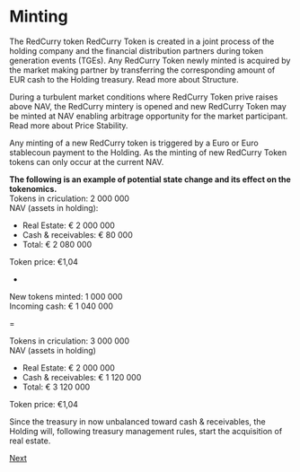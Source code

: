 # Minting
The RedCurry token RedCurry Token is created in a joint process of the holding company and the financial distribution partners during token generation events (TGEs). Any RedCurry Token newly minted is acquired by the market making partner by transferring the corresponding amount of EUR cash to the Holding treasury. Read more about Structure. 

During a turbulent market conditions where RedCurry Token prive raises above NAV, the RedCurry mintery is opened and new RedCurry Token may be minted at NAV enabling arbitrage opportunity for the market participant. Read more about Price Stability.

Any minting of a new RedCurry token is triggered by a Euro or Euro stablecoun payment to the Holding. As the minting of new RedCurry Token tokens can only occur at the current NAV.


**The following is an example of potential state change and its effect on the tokenomics.**  
Tokens in criculation: 2 000 000  
NAV (assets in holding):  
* Real Estate: € 2 000 000  
* Cash & receivables: € 80 000  
* Total: € 2 080 000  

Token price: €1,04

 +

New tokens minted: 1 000 000  
Incoming cash: € 1 040 000

=

Tokens in criculation: 3 000 000  
NAV (assets in holding)  
* Real Estate: € 2 000 000
* Cash & receivables: € 1 120 000
* Total: € 3 120 000  

Token price: €1,04
 
Since the treasury in now unbalanced toward cash & receivables, the Holding will, following treasury management rules, start the acquisition of real estate.

[Next](minting/distribution.md)
